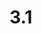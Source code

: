 ---
layout: default
title: 3.1
lang: en
headline: |-
  Increase presence of First Nation, Métis and Inuit art and images throughout campus interiors
why: |-
  Given the number of national heritage organizations in Ottawa, uOttawa will work to partner with the National Gallery of Canada, the Canadian Museum of History, the Canada Council Art Bank and the federal government’s Aboriginal Art Collection to borrow art that can be infused in key locations across campus.
when: |-
  Short term
how: |-
  uOttawa is now home to a sculpture commissioned from David General. In addition to this publicly viewable art installations, uOttawa will look to commission several other artistic pieces for the campus as well as begin negotiations to rent Indigenous art from the national and local heritage organizations. When art is purchased or borrowed, uOttawa will prioritize local Algonquin artists.
cost: |-
  The University will be responsible for insurance, installation and conservation-grade displays for each object based on the expectations and regulations of the owner/lender.
who: |-
  President \| Provost \| Dean of Arts
---